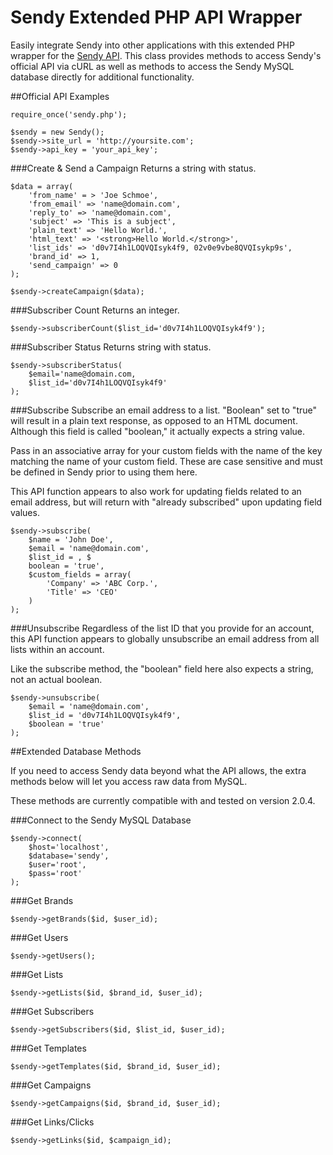 # Sendy Extended PHP API Wrapper

Easily integrate Sendy into other applications with this extended PHP wrapper for the [Sendy API](https://sendy.co/api). This class provides methods to access Sendy's official API via cURL as well as methods to access the Sendy MySQL database directly for additional functionality.

##Official API Examples

    require_once('sendy.php');

    $sendy = new Sendy();
    $sendy->site_url = 'http://yoursite.com';
    $sendy->api_key = 'your_api_key';

###Create & Send a Campaign
Returns a string with status.

	$data = array(
		'from_name' = > 'Joe Schmoe',
    	'from_email' => 'name@domain.com',
    	'reply_to' => 'name@domain.com',
    	'subject' => 'This is a subject',
    	'plain_text' => 'Hello World.',
    	'html_text' => '<strong>Hello World.</strong>',
    	'list_ids' => 'd0v7I4h1LOQVQIsyk4f9, 02v0e9vbe8QVQIsykp9s',
    	'brand_id' => 1,
    	'send_campaign' => 0
	);

	$sendy->createCampaign($data);

###Subscriber Count
Returns an integer.

    $sendy->subscriberCount($list_id='d0v7I4h1LOQVQIsyk4f9');

###Subscriber Status
Returns string with status.

    $sendy->subscriberStatus(
        $email='name@domain.com, 
        $list_id='d0v7I4h1LOQVQIsyk4f9'
    );

###Subscribe
Subscribe an email address to a list. "Boolean" set to "true" will result in a plain text response, as opposed to an HTML document. Although this field is called "boolean," it actually expects a string value.

Pass in an associative array for your custom fields with the name of the key matching the name of your custom field. These are case sensitive and must be defined in Sendy prior to using them here.

This API function appears to also work for updating fields related to an email address, but will return with "already subscribed" upon updating field values.

    $sendy->subscribe(
        $name = 'John Doe', 
        $email = 'name@domain.com', 
        $list_id = , $
        boolean = 'true', 
        $custom_fields = array(
            'Company' => 'ABC Corp.',
            'Title' => 'CEO'
        )
    );

###Unsubscribe
Regardless of the list ID that you provide for an account, this API function appears to globally unsubscribe an email address from all lists within an account.

Like the subscribe method, the "boolean" field here also expects a string, not an actual boolean.

    $sendy->unsubscribe(
        $email = 'name@domain.com',
        $list_id = 'd0v7I4h1LOQVQIsyk4f9',
        $boolean = 'true'
    );

##Extended Database Methods

If you need to access Sendy data beyond what the API allows, the extra methods below will let you access raw data from MySQL. 

These methods are currently compatible with and tested on version 2.0.4.

###Connect to the Sendy MySQL Database

    $sendy->connect(
        $host='localhost', 
        $database='sendy', 
        $user='root', 
        $pass='root'
    );
    
###Get Brands

    $sendy->getBrands($id, $user_id);

###Get Users

    $sendy->getUsers();

###Get Lists

    $sendy->getLists($id, $brand_id, $user_id);

###Get Subscribers

    $sendy->getSubscribers($id, $list_id, $user_id);

###Get Templates

    $sendy->getTemplates($id, $brand_id, $user_id);

###Get Campaigns

    $sendy->getCampaigns($id, $brand_id, $user_id);

###Get Links/Clicks

    $sendy->getLinks($id, $campaign_id);






